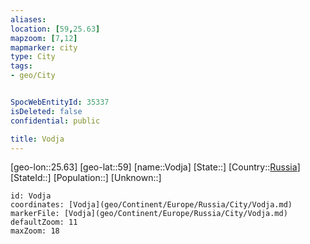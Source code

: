 ```yaml
---
aliases: 
location: [59,25.63]
mapzoom: [7,12] 
mapmarker: city 
type: City
tags:
- geo/City


SpocWebEntityId: 35337
isDeleted: false
confidential: public

title: Vodja
---
```

[geo-lon::25.63]
[geo-lat::59]
[name::Vodja]
[State::]
[Country::[Russia](geo/Continent/Europe/Russia.md)]
[StateId::]
[Population::]
[Unknown::]


```leaflet
id: Vodja
coordinates: [Vodja](geo/Continent/Europe/Russia/City/Vodja.md)
markerFile: [Vodja](geo/Continent/Europe/Russia/City/Vodja.md)
defaultZoom: 11 
maxZoom: 18
```


